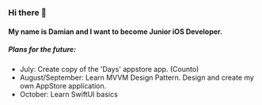 ### Hi there 👋

#### My name is Damian and I want to become Junior iOS Developer.

##### Plans for the future:
- July: Create copy of the 'Days' appstore app. (Counto)
- August/September: Learn MVVM Design Pattern. Design and create my own AppStore application.
- October: Learn SwiftUI basics
<!--
**durzynski/durzynski** is a ✨ _special_ ✨ repository because its `README.md` (this file) appears on your GitHub profile.

Here are some ideas to get you started:

- 🔭 I’m currently working on ...
- 🌱 I’m currently learning ...
- 👯 I’m looking to collaborate on ...
- 🤔 I’m looking for help with ...
- 💬 Ask me about ...
- 📫 How to reach me: ...
- 😄 Pronouns: ...
- ⚡ Fun fact: ...
-->
